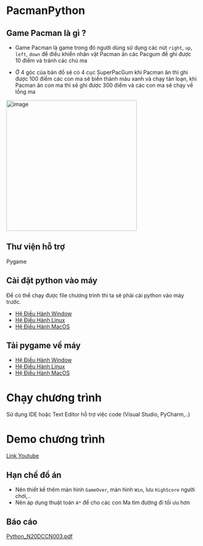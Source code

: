 # PacmanPython

## Game Pacman là gì ?
- Game Pacman là game trong đó người dùng sử dụng các nút `right`, `up`, `left`, `down` để điều khiển nhân vật Pacman ăn các Pacgum để ghi được 10 điểm
và tránh các chú ma

- Ở 4 góc của bản đồ sẽ có 4 cục SuperPacGum khi Pacman ăn thì ghi được 100 điểm các con ma sẽ biến thành màu xanh và chạy tán loạn, khi Pacman ăn con ma thì sẽ ghi được 300 điểm và các con ma sẽ chạy về lồng ma 

<img width="344" alt="image" src="https://user-images.githubusercontent.com/32415728/210956321-7228366d-cf5f-49f6-b815-1f15d014eff7.png">

## Thư viện hỗ trợ
Pygame

## Cài đặt python vào máy
Để có thể chạy được file chương trình thì ta sẽ phải cài python vào máy trước.

- [Hệ Điều Hành Window](https://www.geeksforgeeks.org/how-to-install-python-on-windows/)
- [Hệ Điều Hành Linux](https://www.geeksforgeeks.org/how-to-install-python-on-linux/)
- [Hệ Điều Hành MacOS](https://www.geeksforgeeks.org/how-to-download-and-install-python-latest-version-on-macos-mac-os-x/)

## Tải pygame về máy

- [Hệ Điều Hành Window](https://www.geeksforgeeks.org/how-to-install-pygame-in-windows/)
- [Hệ Điều Hành Linux](https://www.geeksforgeeks.org/install-pygame-in-linux/)
- [Hệ Điều Hành MacOS](https://www.geeksforgeeks.org/install-pygame-in-macos/)


# Chạy chương trình
Sử dụng IDE hoặc Text Editor hỗ trợ việc code (Visual Studio, PyCharm,..)

# Demo chương trình
[Link Youtube](https://www.youtube.com/watch?v=L4qitGm8gWA)

## Hạn chế đồ án
- Nên thiết kế thêm màn hình `GameOver`, màn hình `Win`, lưu `HighScore` người chơi,..
- Nên áp dụng thuật toán `A*` để cho các con Ma tìm đường đi tối ưu hơn

## Báo cáo
[Python_N20DCCN003.pdf](https://github.com/ahuynh359/PacmanPython/files/12907420/Python_N20DCCN003.pdf)
